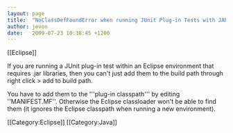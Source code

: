 ```yaml
---
layout: page
title:  "NoClassDefFoundError when running JUnit Plug-in Tests with JARs"
author: jevon
date:   2009-07-23 10:38:45 +1200
---
```


[[Eclipse]]

If you are running a JUnit plug-in test within an Eclipse environment that requires .jar libraries, then you can't just add them to the build path through right click > add to build path.

You have to add them to the '''plug-in classpath''' by editing ''MANIFEST.MF''. Otherwise the Eclipse classloader won't be able to find them (it ignores the Eclipse classpath when running a new environment).

[[Category:Eclipse]]
[[Category:Java]]